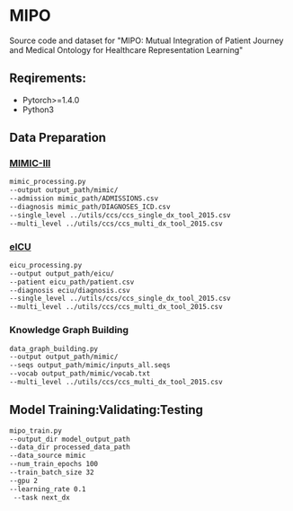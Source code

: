 # MIPO

Source code and dataset for "MIPO: Mutual Integration of Patient Journey and Medical Ontology for Healthcare Representation Learning"

## Reqirements:

* Pytorch>=1.4.0
* Python3

## Data Preparation
### [MIMIC-III](https://physionet.org/content/mimiciii/1.4/)
```bash
mimic_processing.py 
--output output_path/mimic/ 
--admission mimic_path/ADMISSIONS.csv  
--diagnosis mimic_path/DIAGNOSES_ICD.csv 
--single_level ../utils/ccs/ccs_single_dx_tool_2015.csv 
--multi_level ../utils/ccs/ccs_multi_dx_tool_2015.csv
```

### [eICU](https://physionet.org/content/eicu-crd/2.0/)
```bash
eicu_processing.py 
--output output_path/eicu/ 
--patient eicu_path/patient.csv  
--diagnosis eciu/diagnosis.csv
--single_level ../utils/ccs/ccs_single_dx_tool_2015.csv 
--multi_level ../utils/ccs/ccs_multi_dx_tool_2015.csv
```

### Knowledge Graph Building

```bash
data_graph_building.py 
--output output_path/mimic/  
--seqs output_path/mimic/inputs_all.seqs 
--vocab output_path/mimic/vocab.txt 
--multi_level ../utils/ccs/ccs_multi_dx_tool_2015.csv
```

##  Model Training:Validating:Testing
```bash
mipo_train.py 
--output_dir model_output_path 
--data_dir processed_data_path 
--data_source mimic
--num_train_epochs 100 
--train_batch_size 32 
--gpu 2 
--learning_rate 0.1 
 --task next_dx
```
